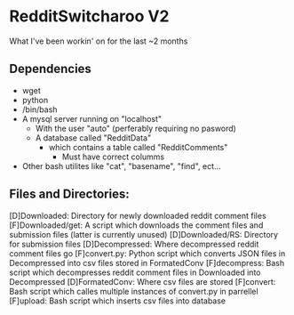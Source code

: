 # RedditSwitcharoo V2
What I've been workin' on for the last ~2 months

## Dependencies
 * wget
 * python
 * /bin/bash
 * A mysql server running on "localhost"
   * With the user "auto" (perferably requiring no pasword)
   * A database called "RedditData"
     * which contains a table called "RedditComments"
       * Must have correct columms
 * Other bash utilites like "cat", "basename", "find", ect...

 ## Files and Directories:
[D]Downloaded: Directory for newly downloaded reddit comment files
[F]Downloaded/get: A script which downloads the comment files and submission files (latter is currently unused)
[D]Downloaded/RS: Directory for submission files
[D]Decompressed: Where decompressed reddit comment files go
[F]convert.py: Python script which converts JSON files in Decompressed into csv files stored in FormatedConv
[F]decompress: Bash script which decompresses reddit comment files in Downloaded into Decompressed
[D]FormatedConv: Where csv files are stored
[F]convert: Bash script which calles multiple instances of convert.py in parrellel
[F]upload: Bash script which inserts csv files into database
